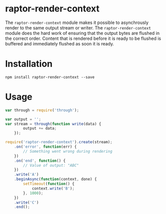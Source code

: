 raptor-render-context
=====================
The `raptor-render-context` module makes it possible to asynchrously render to the same output stream or writer. The `raptor-render-context` module does the hard work of ensuring that the output bytes are flushed in the correct order. Content that is rendered before it is ready to be flushed is buffered and immediately flushed as soon it is ready.

# Installation

```
npm install raptor-render-context --save
```

# Usage

```javascript
var through = require('through');

var output = '';
var stream = through(function write(data) {
        output += data;
    });

require('raptor-render-context').create(stream);
    .on('error', function(err) {
        // Something went wrong during rendering
    })
    .on('end', function() {
        // Value of output: "ABC"
    })
    .write('A')
    .beginAsync(function(context, done) {
        setTimeout(function() {
            context.write('B');
        }, 1000);
    })
    .write('C')
    .end();
```